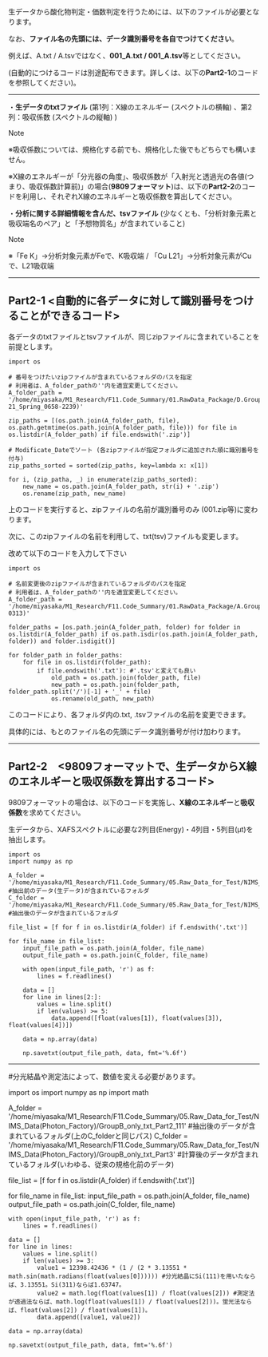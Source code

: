 生データから酸化物判定・価数判定を行うためには、以下のファイルが必要となります。

なお、**ファイル名の先頭には、データ識別番号を各自でつけてください**。

例えば、A.txt / A.tsvではなく、**001_A.txt / 001_A.tsv**等としてください。

(自動的につけるコードは別途配布できます。詳しくは、以下の**Part2-1**のコードを参照してください)。

----------------------------------------------------------------------

・**生データのtxtファイル** (第1列：X線のエネルギー (スペクトルの横軸) 、第2列：吸収係数 (スペクトルの縦軸) )
> [!NOTE]
> ※吸収係数については、規格化する前でも、規格化した後でもどちらでも構いません。
> 
> ※X線のエネルギーが「分光器の角度」、吸収係数が「入射光と透過光の各値(つまり、吸収係数計算前)」の場合(**9809フォーマット**)は、以下の**Part2-2**のコードを利用し、それぞれX線のエネルギーと吸収係数を算出してください。

・**分析に関する詳細情報を含んだ、tsvファイル** (少なくとも、「分析対象元素と吸収端名のペア」と「予想物質名」が含まれていること)
> [!NOTE]
> ※「Fe K」→分析対象元素がFeで、K吸収端 / 「Cu L21」→分析対象元素がCuで、L21吸収端

----------------------------------------------------------------------

## Part2-1 <自動的に各データに対して識別番号をつけることができるコード>
各データのtxtファイルとtsvファイルが、同じzipファイルに含まれていることを前提とします。

```
import os

# 番号をつけたいzipファイルが含まれているフォルダのパスを指定
# 利用者は、A_folder_pathの''内を適宜変更してください。
A_folder_path = '/home/miyasaka/M1_Research/F11.Code_Summary/01.RawData_Package/D.Group4(dat_ex3_txt_20210724-21_Spring_0658-2239)'

zip_paths = [(os.path.join(A_folder_path, file), os.path.getmtime(os.path.join(A_folder_path, file))) for file in os.listdir(A_folder_path) if file.endswith('.zip')]

# Modificate_Dateでソート (各zipファイルが指定フォルダに追加された順に識別番号を付与)
zip_paths_sorted = sorted(zip_paths, key=lambda x: x[1])

for i, (zip_patha, _) in enumerate(zip_paths_sorted):
    new_name = os.path.join(A_folder_path, str(i) + '.zip')
    os.rename(zip_path, new_name)
```
上のコードを実行すると、zipファイルの名前が識別番号のみ (001.zip等)に変わります。

次に、このzipファイルの名前を利用して、txt(tsv)ファイルも変更します。

改めて以下のコードを入力して下さい
```
import os

# 名前変更後のzipファイルが含まれているフォルダのパスを指定
# 利用者は、A_folder_pathの''内を適宜変更してください。
A_folder_path = '/home/miyasaka/M1_Research/F11.Code_Summary/01.RawData_Package/A.Group1(ex3_txt_20220620_Hokkaido_0209-0313)'

folder_paths = [os.path.join(A_folder_path, folder) for folder in os.listdir(A_folder_path) if os.path.isdir(os.path.join(A_folder_path, folder)) and folder.isdigit()]

for folder_path in folder_paths:
    for file in os.listdir(folder_path):
        if file.endswith('.txt'): #'.tsv'と変えても良い
            old_path = os.path.join(folder_path, file)
            new_path = os.path.join(folder_path, folder_path.split('/')[-1] + '_' + file)
            os.rename(old_path, new_path)
```
このコードにより、各フォルダ内の.txt, .tsvファイルの名前を変更できます。

具体的には、もとのファイル名の先頭にデータ識別番号が付け加わります。

-----------------------------------

## Part2-2　<9809フォーマットで、生データからX線のエネルギーと吸収係数を算出するコード>

9809フォーマットの場合は、以下のコードを実施し、**X線のエネルギー**と**吸収係数**を求めてください。

生データから、XAFSスペクトルに必要な2列目(Energy)・4列目・5列目(μt)を抽出します。
```
import os
import numpy as np

A_folder = '/home/miyasaka/M1_Research/F11.Code_Summary/05.Raw_Data_for_Test/NIMS_Data(Photon_Factory)/GroupB_only_txt_Part1' #抽出前のデータ(生データ)が含まれているフォルダ
C_folder = '/home/miyasaka/M1_Research/F11.Code_Summary/05.Raw_Data_for_Test/NIMS_Data(Photon_Factory)/GroupB_only_txt_Part2' #抽出後のデータが含まれているフォルダ

file_list = [f for f in os.listdir(A_folder) if f.endswith('.txt')]

for file_name in file_list:
    input_file_path = os.path.join(A_folder, file_name)
    output_file_path = os.path.join(C_folder, file_name)
    
    with open(input_file_path, 'r') as f:
        lines = f.readlines()
    
    data = []
    for line in lines[2:]:
        values = line.split()
        if len(values) >= 5:
            data.append([float(values[1]), float(values[3]), float(values[4])])
    
    data = np.array(data)
    
    np.savetxt(output_file_path, data, fmt='%.6f')
```
---------------------------------------------------------------------------------------------------
#分光結晶や測定法によって、数値を変える必要があります。

import os
import numpy as np
import math

A_folder = '/home/miyasaka/M1_Research/F11.Code_Summary/05.Raw_Data_for_Test/NIMS_Data(Photon_Factory)/GroupB_only_txt_Part2_111' #抽出後のデータが含まれているフォルダ(上のC_folderと同じパス)
C_folder = '/home/miyasaka/M1_Research/F11.Code_Summary/05.Raw_Data_for_Test/NIMS_Data(Photon_Factory)/GroupB_only_txt_Part3' #計算後のデータが含まれているフォルダ(いわゆる、従来の規格化前のデータ)

file_list = [f for f in os.listdir(A_folder) if f.endswith('.txt')]

for file_name in file_list:
    input_file_path = os.path.join(A_folder, file_name)
    output_file_path = os.path.join(C_folder, file_name)
    
    with open(input_file_path, 'r') as f:
        lines = f.readlines()
    
    data = []
    for line in lines:
        values = line.split()
        if len(values) >= 3:
            value1 = 12398.42436 * (1 / (2 * 3.13551 * math.sin(math.radians(float(values[0]))))) #分光結晶にSi(111)を用いたならば、3.13551。Si(311)ならば1.63747。
            value2 = math.log(float(values[1]) / float(values[2])) #測定法が透過法ならば、math.log(float(values[1]) / float(values[2]))。蛍光法ならば、float(values[2]) / float(values[1])。
            data.append([value1, value2])
    
    data = np.array(data)
    
    np.savetxt(output_file_path, data, fmt='%.6f')
